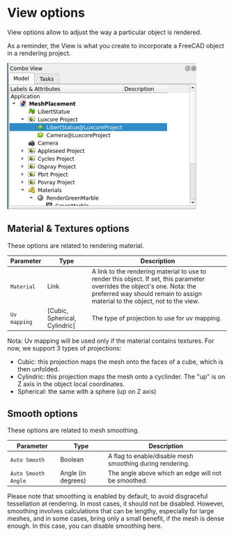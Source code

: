 # View options

View options allow to adjust the way a particular object is rendered.

As a reminder, the View is what you create to incorporate a FreeCAD object in a
rendering project.

<img src=./View.png>


## Material & Textures options

These options are related to rendering material.

Parameter | Type | Description
----------|------|------------
`Material` | Link | A link to the rendering material to use to render this object. If set, this parameter overrides the object's one. Nota: the preferred way should remain to assign material to the object, not to the view.
`Uv mapping` | [Cubic, Spherical, Cylindric] | The type of projection to use for uv mapping.

Nota: Uv mapping will be used only if the material contains textures. For now, we support 3 types of projections:
- Cubic: this projection maps the mesh onto the faces of a cube, which is then unfolded.
- Cylindric: this projection maps the mesh onto a cyclinder. The "up" is on Z
  axis in the object local coordinates.
- Spherical: the same with a sphere (up on Z axis)


## Smooth options

These options are related to mesh smoothing.

Parameter | Type | Description
----------|------|------------
`Auto Smooth` | Boolean | A flag to enable/disable mesh smoothing during rendering.
`Auto Smooth Angle` | Angle (in degrees) | The angle above which an edge will not be smoothed.


Please note that smoothing is enabled by default, to avoid disgraceful
tessellation at rendering. In most cases, it should not be disabled. However,
smoothing involves calculations that can be lengthy, especially for large
meshes, and in some cases, bring only a small benefit, if the mesh is dense
enough. In this case, you can disable smoothing here.

